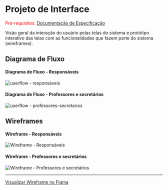 
# Projeto de Interface

<span style="color:red">Pré-requisitos: <a href="2-Especificação do Projeto.md"> Documentação de Especificação</a></span>

Visão geral da interação do usuário pelas telas do sistema e protótipo interativo das telas com as funcionalidades que fazem parte do sistema (wireframes).


## Diagrama de Fluxo

#### Diagrama de Fluxo - Responsáveis

![userflow - responsáveis](https://github.com/ICEI-PUC-Minas-PMV-ADS/pmv-ads-2024-1-e3-proj-mov-t3-EduSync/assets/104398945/4b3998c4-5a1d-4575-990f-6a244bf4ce7b)

#### Diagrama de Fluxo - Professores e secretários
![userflow - professores-secretarios](https://github.com/ICEI-PUC-Minas-PMV-ADS/pmv-ads-2024-1-e3-proj-mov-t3-EduSync/assets/104398945/58abc309-68ad-4b59-a818-c40a4cea0e91)

## Wireframes

#### Wireframe - Responsáveis
![Wireframe - Responsáveis](https://github.com/ICEI-PUC-Minas-PMV-ADS/pmv-ads-2024-1-e3-proj-mov-t3-EduSync/blob/main/docs/img/Wireframe%20-%20Respons%C3%A1veis.png)

#### Wireframe - Professores e secretários
![Wireframe - Professores e secretários](https://github.com/ICEI-PUC-Minas-PMV-ADS/pmv-ads-2024-1-e3-proj-mov-t3-EduSync/blob/main/docs/img/Wireframe%20-%20Professores-secret%C3%A1rios.png)
<hr>

[Visualizar Wireframe no Figma](https://www.figma.com/file/YRti5BoTII6Qmq02nlYYpn/EduSync---Wireframe?type=design&node-id=363%3A44&mode=design&t=gUgjlGmuvT3CXwIG-1)
 

